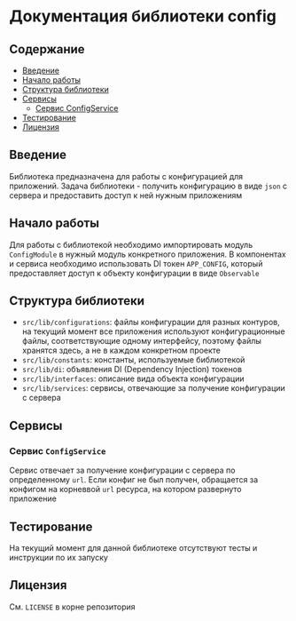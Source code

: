 # Документация библиотеки config

## Содержание

- [Введение](#введение)
- [Начало работы](#начало-работы)
- [Структура библиотеки](#структура-библиотеки)
- [Сервисы](#сервисы)
  - [Сервис ConfigService](#сервис-configservice)
- [Тестирование](#тестирование)
- [Лицензия](#лицензия)

## Введение

Библиотека предназначена для работы с конфигурацией для приложений. Задача библиотеки - получить конфигурацию в виде `json` с сервера и предоставить доступ к ней нужным приложениям

## Начало работы

Для работы с библиотекой необходимо импортировать модуль `ConfigModule` в нужный модуль конкретного приложения.
В компонентах и сервиса необходимо использовать DI токен `APP_CONFIG`, который предоставляет доступ к объекту конфигурации в виде `Observable`

## Структура библиотеки

- `src/lib/configurations`: файлы конфигурации для разных контуров, на текущий момент все приложения используют конфигурационные файлы, соответствующие одному интерфейсу, поэтому файлы хранятся здесь, а не в каждом конкретном проекте
- `src/lib/constants`: константы, используемые библиотекой
- `src/lib/di`: объявления DI (Dependency Injection) токенов
- `src/lib/interfaces`: описание вида объекта конфигурации
- `src/lib/services`: сервисы, отвечающие за получение конфигурации с сервера

## Сервисы

### Сервис `ConfigService`

Сервис отвечает за получение конфигурации с сервера по определенному `url`. Если конфиг не был получен, обращается за конфигом на корневвой `url` ресурса, на котором развернуто приложение

## Тестирование

На текущий момент для данной библиотеке отсутствуют тесты и инструкции по их запуску

## Лицензия

См. `LICENSE` в корне репозитория
